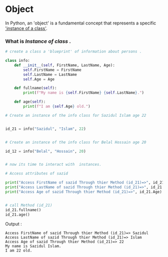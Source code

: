 # Object
<p>In Python, an 'object' is a fundamental concept that represents a specific <u>'instance of a class'</u>. </p>

### What is  ___Instance of class___ .


```python
# create a class a 'blueprint' of information about persons .

class info:
    def __init__(self, FirstName, LastName, Age):
        self.FirstName = FirstName
        self.LastName = LastName
        self.Age = Age

    def fullname(self):
        print(f"My name is {self.FirstName} {self.LastName}.")

    def age(self):
        print(f"I am {self.Age} old.")

# Create an instance of the info class for Sazidul Islam age 22


id_21 = info("Sazidul", "Islam", 22)


# Create an instance of the info class for Belal Hossain age 20

id_12 = info("Belal", "Hossain", 20)


# now its time to interact with  instances.

# Access attributes of sazid

print("Access FirstName of sazid Through thier Method (id_21)=>", id_21.FirstName)
print("Access LastName of sazid Through thier Method (id_21)=>", id_21.LastName)
print("Access Age of sazid Through thier Method (id_21)=>", id_21.Age)


# call Method (id_21)
id_21.fullname()
id_21.age()

```
<p>Output : </p>

```
Access FirstName of sazid Through thier Method (id_21)=> Sazidul
Access LastName of sazid Through thier Method (id_21)=> Islam
Access Age of sazid Through thier Method (id_21)=> 22
My name is Sazidul Islam.
I am 22 old.
```
<p></p>

```python

``` 